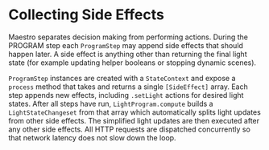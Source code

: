 # Collecting Side Effects

Maestro separates decision making from performing actions. During the PROGRAM step each `ProgramStep` may append side effects that should happen later. A side effect is anything other than returning the final light state (for example updating helper booleans or stopping dynamic scenes).

`ProgramStep` instances are created with a `StateContext` and expose a `process` method that takes and returns a single `[SideEffect]` array. Each step appends new effects, including `.setLight` actions for desired light states. After all steps have run, `LightProgram.compute` builds a `LightStateChangeset` from that array which automatically splits light updates from other side effects. The simplified light updates are then executed after any other side effects. All HTTP requests are dispatched concurrently so that network latency does not slow down the loop.
